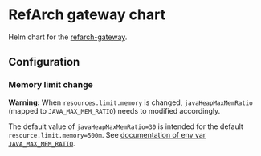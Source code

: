 # RefArch gateway chart

Helm chart for the [refarch-gateway](https://github.com/it-at-m/refarch).

## Configuration

### Memory limit change

**Warning:** When `resources.limit.memory` is changed, `javaHeapMaxMemRatio` (mapped to `JAVA_MAX_MEM_RATIO`) needs to 
modified accordingly.

The default value of `javaHeapMaxMemRatio=30` is intended for the default `resource.limit.memory=500m`.
See [documentation of env var `JAVA_MAX_MEM_RATIO`](https://rh-openjdk.github.io/redhat-openjdk-containers/ubi9/ubi9-openjdk-21-runtime.html).
